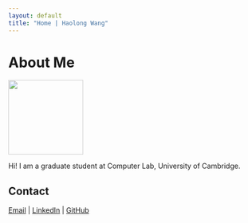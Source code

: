 ```yaml
---
layout: default
title: "Home | Haolong Wang"
---
```


# About Me

<a href="https://github.com/gsmark36"><img class="profile-picture" src="{{ site.url }}/assets/chip.png" style="opacity: 0.80; width: 150px; height: 150px;"></a>

Hi! I am a graduate student at Computer Lab, University of Cambridge. 

## Contact

[Email](mailto:hw611@cantab.ac.uk) \| [LinkedIn](https://www.linkedin.com/in/haolong-wang-cam) \| [GitHub](https://github.com/gsmark36)
